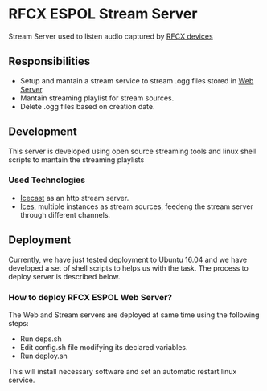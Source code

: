 # RFCX ESPOL Stream Server
Stream Server used to listen audio captured by [RFCX devices](rfcx-devices.md) 

## Responsibilities
- Setup and mantain a stream service to stream .ogg files stored in [Web Server](rfcx-espol-web-server.md).
- Mantain streaming playlist for stream sources.
- Delete .ogg files based on creation date.

## Development
This server is developed using open source streaming tools and linux shell scripts to mantain the streaming playlists

### Used Technologies 
- [Icecast](https://icecast.org) as an http stream server. 
- [Ices](http://icecast.org/ices/), multiple instances as stream sources, feedeng the stream server through different channels.

## Deployment
Currently, we have just tested deployment to Ubuntu 16.04 and we have developed a set of shell scripts to helps us with the task. The process to deploy server is described below.

### How to deploy RFCX ESPOL Web Server?
The Web and Stream servers are deployed at same time using the following steps:

- Run deps.sh
- Edit config.sh file modifying its declared variables.
- Run deploy.sh

This will install necessary software and set an automatic restart linux service.
